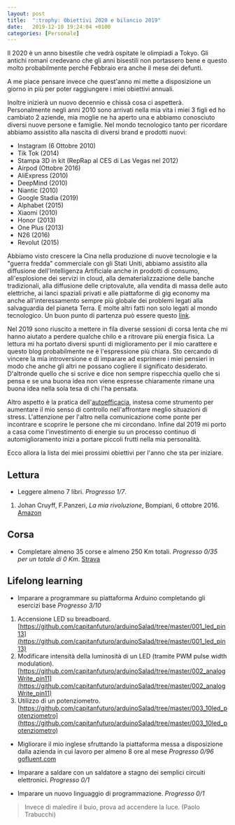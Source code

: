 ```yaml
---
layout: post
title:  ":trophy: Obiettivi 2020 e bilancio 2019"
date:   2019-12-10 19:24:04 +0100
categories: [Personale]
---
```

Il 2020 è un anno bisestile che vedrà ospitate le olimpiadi a Tokyo. Gli antichi romani credevano che gli anni bisestili non portassero bene e questo molto probabilmente perché Febbraio era anche il mese dei defunti.

A me piace pensare invece che quest'anno mi mette a disposizione un giorno in più per poter raggiungere i miei obiettivi annuali.

Inoltre inizierà un nuovo decennio e chissà cosa ci aspetterà. Personalmente negli anni 2010 sono arrivati nella mia vita i miei 3 figli ed ho cambiato 2 aziende, mia moglie ne ha aperto una e abbiamo conosciuto diversi nuove persone e famiglie.
Nel mondo tecnologico tanto per ricordare abbiamo assistito alla nascita di diversi brand e prodotti nuovi:

- Instagram (6 Ottobre 2010)
- Tik Tok (2014)
- Stampa 3D in kit (RepRap al CES di Las Vegas nel 2012)
- Airpod (Ottobre 2016)
- AliExpress (2010)
- DeepMind (2010)
- Niantic (2010)
- Google Stadia (2019)
- Alphabet (2015)
- Xiaomi (2010)
- Honor (2013)
- One Plus (2013)
- N26 (2016)
- Revolut (2015)

Abbiamo visto crescere la Cina nella produzione di nuove tecnologie e la "guerra fredda" commerciale con gli Stati Uniti, abbiamo assistito alla diffusione dell'Intelligenza Artificiale anche in prodotti di consumo, all'esplosione dei servizi in cloud, alla dematerializzazione delle banche tradizionali, alla diffusione delle criptovalute, alla vendita di massa delle auto elettriche, ai lanci spaziali privati e alle piattaforme di gig economy ma anche all'interessamento sempre più globale dei problemi legati alla salvaguardia del pianeta Terra.
E molte altri fatti non solo legati al mondo tecnologico. Un buon punto di partenza può essere questo [link](https://it.wikipedia.org/wiki/Anni_2010).

Nel 2019 sono riuscito a mettere in fila diverse sessioni di corsa lenta che mi hanno aiutato a perdere qualche chilo e a ritrovare più energia fisica. La lettura mi ha portato diversi spunti di miglioramento per il mio carattere e questo blog probabilmente ne è l'espressione più chiara. Sto cercando di vincere la mia introversione e di imparare ad esprimere i miei pensieri in modo che anche gli altri ne possano cogliere il significato desiderato. D'altronde quello che si scrive e dice non sempre rispecchia quello che si pensa e se una buona idea non viene espresse chiaramente rimane una buona idea nella sola tesa di chi l'ha pensata.

Altro aspetto è la pratica dell'[autoefficacia](https://it.wikipedia.org/wiki/Autoefficacia), instesa come strumento per aumentare il mio senso di controllo nell'affrontare meglio situazioni di stress. L'attenzione per l'altro nella comunicazione come ponte per incontrare e scoprire le persone che mi circondano. Infine dal 2019 mi porto a casa come l'investimento di energie su un processo continuo di automiglioramento inizi a portare piccoli frutti nella mia personalità.

Ecco allora la lista dei miei prossimi obiettivi per l'anno che sta per iniziare.

## Lettura

- Leggere almeno 7 libri. *Progresso 1/7*.

1. Johan Cruyff, F.Panzeri, _La mia rivoluzione_, Bompiani, 6 ottobre 2016. [Amazon](https://www.amazon.it/mia-rivoluzione-Lautobiografia-Johan-Cruyff-ebook/dp/B01LWPF3AH/ref=tmm_kin_swatch_0?_encoding=UTF8&qid=1573489502&sr=8-1)

## Corsa

- Completare almeno 35 corse e almeno 250 Km totali. *Progresso 0/35 per un totale di 0 Km*. [Strava](https://www.strava.com/athletes/27329378/training/log?feature=public-training-log)

## Lifelong learning

- Imparare a programmare su piattaforma Arduino completando gli esercizi base *Progresso 3/10*

1. Accensione LED su breadboard. [https://github.com/capitanfuturo/arduinoSalad/tree/master/001_led_pin13](https://github.com/capitanfuturo/arduinoSalad/tree/master/001_led_pin13)
2. Modificare intensità della luminosità di un LED (tramite PWM pulse width modulation). [https://github.com/capitanfuturo/arduinoSalad/tree/master/002_analogWrite_pin11](https://github.com/capitanfuturo/arduinoSalad/tree/master/002_analogWrite_pin11)
3. Utilizzo di un potenziometro. [https://github.com/capitanfuturo/arduinoSalad/tree/master/003_10led_potenziometro](https://github.com/capitanfuturo/arduinoSalad/tree/master/003_10led_potenziometro)

- Migliorare il mio inglese sfruttando la piattaforma messa a disposizione dalla azienda in cui lavoro per almeno 8 ore al mese *Progresso 0/96* [gofluent.com](https://portal.gofluent.com/group/client)

- Imparare a saldare con un saldatore a stagno dei semplici circuiti elettronici. *Progresso 0/1*

- Imparare un nuovo linguaggio di programmazione. *Progresso 0/1*

> Invece di maledire il buio, prova ad accendere la luce. (Paolo Trabucchi)
